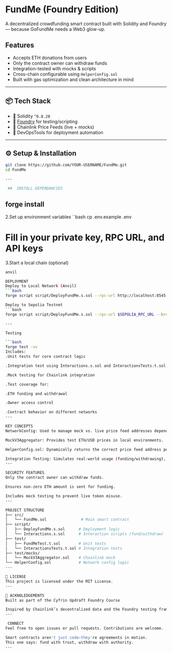 #  FundMe (Foundry Edition)

A decentralized crowdfunding smart contract built with Solidity and Foundry — because GoFundMe needs a Web3 glow-up.

## Features

- Accepts ETH donations from users
- Only the contract owner can withdraw funds
- Integration-tested with mocks & scripts
- Cross-chain configurable using `HelperConfig.sol`
- Built with gas optimization and clean architecture in mind

---

## 📦 Tech Stack

- 🧠 Solidity `^0.8.28`
- 🧪 [Foundry](https://github.com/foundry-rs/foundry) for testing/scripting
- 🔧 Chainlink Price Feeds (live + mocks)
- 📜 DevOpsTools for deployment automation

---

## ⚙️ Setup & Installation

```bash
git clone https://github.com/YOUR-USERNAME/FundMe.git
cd FundMe

---

 ##  INSTALL DEPENDANCIES
```
forge install
---

 2.Set up environment variables
 ``bash
  cp .env.example .env
# Fill in your private key, RPC URL, and API keys

3.Start a local chain (optional)
```bash
anvil

DEPLOYMENT
Deploy to Local Network (Anvil)
```bash
forge script script/DeployFundMe.s.sol --rpc-url http://localhost:8545 --broadcast --verify --etherscan-api-key $ETHERSCAN_API_KEY

Deploy to Sepolia Testnet
```bash
forge script script/DeployFundMe.s.sol --rpc-url $SEPOLIA_RPC_URL --broadcast --verify --etherscan-api-key $ETHERSCAN_API_KEY

---

Testing

```bash
forge test -vv
Includes:
.Unit tests for core contract logic

.Integration test using Interactions.s.sol and InteractionsTests.t.sol

.Mock testing for Chainlink integration

.Test coverage for:

.ETH funding and withdrawal

.Owner access control

.Contract behavior on different networks
---

KEY CONCEPTS
NetworkConfig: Used to manage mock vs. live price feed addresses depending on the chain.

MockV3Aggregator: Provides test ETH/USD prices in local environments.

HelperConfig.sol: Dynamically returns the correct price feed address per network.

Integration Testing: Simulates real-world usage (funding/withdrawing), includes user behavior via vm.prank() and vm.deal().
---

SECURITY FEATURES
Only the contract owner can withdraw funds.

Ensures non-zero ETH amount is sent for funding.

Includes mock testing to prevent live token misuse.
---

PROJECT STRUCTURE
├── src/
│   └── FundMe.sol               # Main smart contract
├── script/
│   ├── DeployFundMe.s.sol      # Deployment logic
│   └── Interactions.s.sol      # Interaction scripts (fund/withdraw)
├── test/
│   ├── FundMeTest.t.sol        # Unit tests
│   └── InteractionsTests.t.sol # Integration tests
├── test/mocks/
│   └── MockV3Aggregator.sol    # Chainlink mock
└── HelperConfig.sol            # Network config logic
---

📄 LICENSE
This project is licensed under the MIT License.
---

🤝 ACKNOLEDGEMENTS
Built as part of the Cyfrin Updraft Foundry Course

Inspired by Chainlink’s decentralized data and the Foundry testing framework
---

 CONNECT
Feel free to open issues or pull requests. Contributions are welcome.

Smart contracts aren't just code—they're agreements in motion.
This one says: fund with trust, withdraw with authority.
---